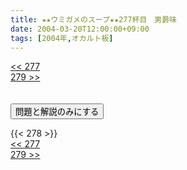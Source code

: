 ```yaml
---
title: ★★ウミガメのスープ★★277杯目　男爵味
date: 2004-03-20T12:00:00+09:00
tags: [2004年,オカルト板]
---
```

<div class="th_left"><a href="../277"><< 277</a></div>
<div class="th_right"><a href="../279">279 >></a></div>
<br><br>
<script src="../../js/cupsoup.js"></script>
<form>
<input type="button" value="問題と解説のみにする" onClick="toggleCupsoup()">
</form>
{{< 278 >}}
<div class="th_left"><a href="../277"><< 277</a></div>
<div class="th_right"><a href="../279">279 >></a></div>
